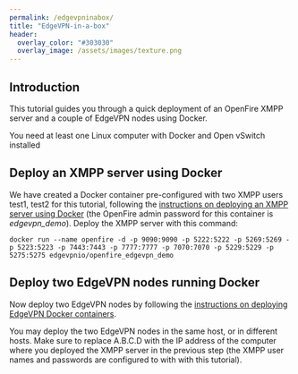 ```yaml
---
permalink: /edgevpninabox/
title: "EdgeVPN-in-a-box"
header:
  overlay_color: "#303030"
  overlay_image: /assets/images/texture.png
---
```


## Introduction

This tutorial guides you through a quick deployment of an OpenFire XMPP server and a couple of EdgeVPN nodes using Docker.

You need at least one Linux computer with Docker and Open vSwitch installed

## Deploy an XMPP server using Docker

We have created a Docker container pre-configured with two XMPP users test1, test2 for this tutorial, following the [instructions on deploying an XMPP server using Docker](/openfiredocker) (the OpenFire admin password for this container is *edgevpn_demo*). Deploy the XMPP server with this command:

```
docker run --name openfire -d -p 9090:9090 -p 5222:5222 -p 5269:5269 -p 5223:5223 -p 7443:7443 -p 7777:7777 -p 7070:7070 -p 5229:5229 -p 5275:5275 edgevpnio/openfire_edgevpn_demo
```

## Deploy two EdgeVPN nodes running Docker

Now deploy two EdgeVPN nodes by following the [instructions on deploying EdgeVPN Docker containers](/dockeredgevpn). 

You may deploy the two EdgeVPN nodes in the same host, or in different hosts. Make sure to replace A.B.C.D with the IP address of the computer where you deployed the XMPP server in the previous step (the XMPP user names and passwords are configured to with with this tutorial).
